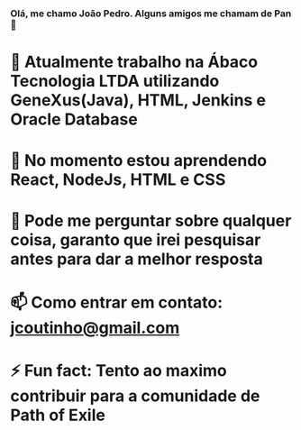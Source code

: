 ### Olá, me chamo João Pedro. Alguns amigos me chamam de Pan 👋

# 🔭 Atualmente trabalho na Ábaco Tecnologia LTDA utilizando GeneXus(Java), HTML, Jenkins e Oracle Database
# 🌱 No momento estou aprendendo React, NodeJs, HTML e CSS
# 💬 Pode me perguntar sobre qualquer coisa, garanto que irei pesquisar antes para dar a melhor resposta
# 📫 Como entrar em contato: jcoutinho@gmail.com
# ⚡ Fun fact: Tento ao maximo contribuir para a comunidade de Path of Exile
